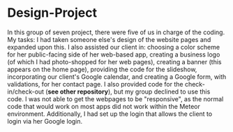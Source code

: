 # Design-Project

In this group of seven project, there were five of us in charge of the coding.  My tasks:  I had taken someone else's design of the website pages and expanded upon this.  I also assisted our client in:  choosing a color scheme for her public-facing side of her web-based app, creating a business logo (of which I had photo-shopped for her web pages), creating a banner (this appears on the home page), providing the code for the slideshow, incorporating our client's Google calendar, and creating a Google form, with validations, for her contact page.  I also provided code for the check-in/check-out (**see other repository**), but my group declined to use this code.  I was not able to get the webpages to be "responsive", as the normal code that would work on most apps did not work within the Meteor environment.  Additionally, I had set up the login that allows the client to login via her Google login.
